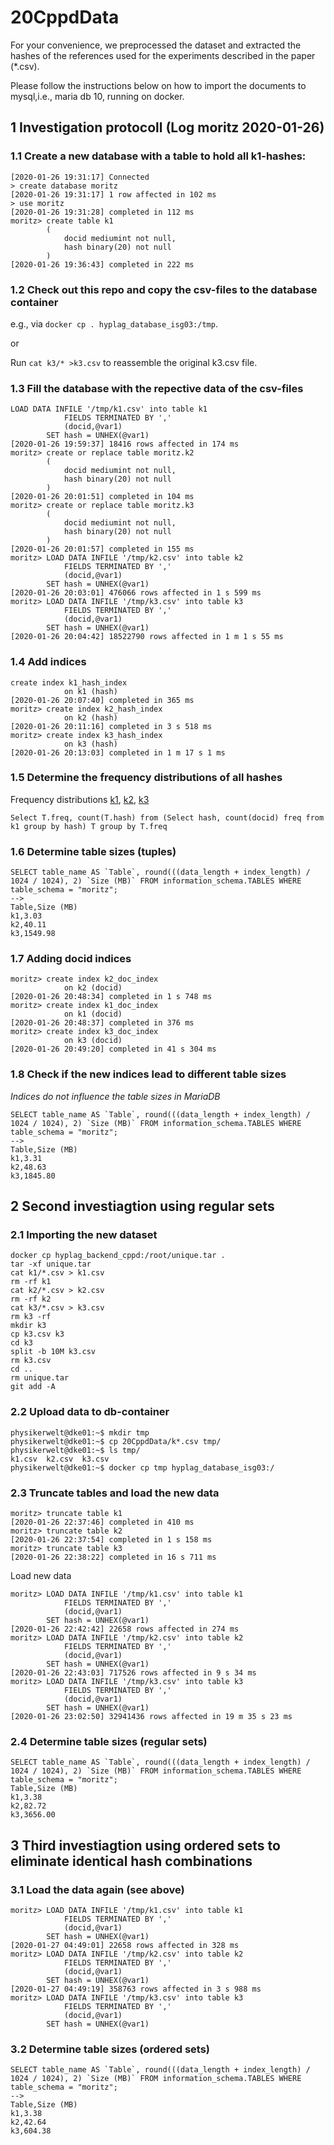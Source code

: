 # 20CppdData

For your convenience, we preprocessed the dataset and extracted the hashes of the references used for the experiments described in the paper (*.csv).

Please follow the instructions below on how to import the documents to mysql,i.e., maria db 10, running on docker.

## 1 Investigation protocoll (Log moritz 2020-01-26)

### 1.1 Create a new database with a table to hold all k1-hashes:
```
[2020-01-26 19:31:17] Connected
> create database moritz
[2020-01-26 19:31:17] 1 row affected in 102 ms
> use moritz
[2020-01-26 19:31:28] completed in 112 ms
moritz> create table k1
        (
        	docid mediumint not null,
        	hash binary(20) not null
        )
[2020-01-26 19:36:43] completed in 222 ms
```
### 1.2 Check out this repo and copy the csv-files to the database container
e.g., via `docker cp . hyplag_database_isg03:/tmp`.

or

Run `cat k3/* >k3.csv` to reassemble the original k3.csv file.

### 1.3 Fill the database with the repective data of the csv-files
```
LOAD DATA INFILE '/tmp/k1.csv' into table k1
            FIELDS TERMINATED BY ','
            (docid,@var1)
        SET hash = UNHEX(@var1)
[2020-01-26 19:59:37] 18416 rows affected in 174 ms
moritz> create or replace table moritz.k2
        (
        	docid mediumint not null,
        	hash binary(20) not null
        )
[2020-01-26 20:01:51] completed in 104 ms
moritz> create or replace table moritz.k3
        (
        	docid mediumint not null,
        	hash binary(20) not null
        )
[2020-01-26 20:01:57] completed in 155 ms
moritz> LOAD DATA INFILE '/tmp/k2.csv' into table k2
            FIELDS TERMINATED BY ','
            (docid,@var1)
        SET hash = UNHEX(@var1)
[2020-01-26 20:03:01] 476066 rows affected in 1 s 599 ms
moritz> LOAD DATA INFILE '/tmp/k3.csv' into table k3
            FIELDS TERMINATED BY ','
            (docid,@var1)
        SET hash = UNHEX(@var1)
[2020-01-26 20:04:42] 18522790 rows affected in 1 m 1 s 55 ms
```
### 1.4 Add indices
```
create index k1_hash_index
        	on k1 (hash)
[2020-01-26 20:07:40] completed in 365 ms
moritz> create index k2_hash_index
        	on k2 (hash)
[2020-01-26 20:11:16] completed in 3 s 518 ms
moritz> create index k3_hash_index
            on k3 (hash)
[2020-01-26 20:13:03] completed in 1 m 17 s 1 ms
```
### 1.5 Determine the frequency distributions of all hashes
Frequency distributions [k1](/dist/k1.csv), [k2](/dist/k2.csv), [k3](/dist/k3.csv)
```
Select T.freq, count(T.hash) from (Select hash, count(docid) freq from k1 group by hash) T group by T.freq
```
### 1.6 Determine table sizes (tuples)
```
SELECT table_name AS `Table`, round(((data_length + index_length) / 1024 / 1024), 2) `Size (MB)` FROM information_schema.TABLES WHERE table_schema = "moritz";
-->
Table,Size (MB)
k1,3.03
k2,40.11
k3,1549.98
```
### 1.7 Adding docid indices
```
moritz> create index k2_doc_index
            on k2 (docid)
[2020-01-26 20:48:34] completed in 1 s 748 ms
moritz> create index k1_doc_index
            on k1 (docid)
[2020-01-26 20:48:37] completed in 376 ms
moritz> create index k3_doc_index
            on k3 (docid)
[2020-01-26 20:49:20] completed in 41 s 304 ms
```
### 1.8 Check if the new indices lead to different table sizes 
*Indices do not influence the table sizes in MariaDB*
```
SELECT table_name AS `Table`, round(((data_length + index_length) / 1024 / 1024), 2) `Size (MB)` FROM information_schema.TABLES WHERE table_schema = "moritz";
-->
Table,Size (MB)
k1,3.31
k2,48.63
k3,1845.80
```

## 2 Second investiagtion using regular sets 

### 2.1 Importing the new dataset
```
docker cp hyplag_backend_cppd:/root/unique.tar .
tar -xf unique.tar
cat k1/*.csv > k1.csv
rm -rf k1
cat k2/*.csv > k2.csv
rm -rf k2
cat k3/*.csv > k3.csv
rm k3 -rf
mkdir k3
cp k3.csv k3
cd k3
split -b 10M k3.csv
rm k3.csv
cd ..
rm unique.tar
git add -A
```
### 2.2 Upload data to db-container
```
physikerwelt@dke01:~$ mkdir tmp
physikerwelt@dke01:~$ cp 20CppdData/k*.csv tmp/
physikerwelt@dke01:~$ ls tmp/
k1.csv  k2.csv  k3.csv
physikerwelt@dke01:~$ docker cp tmp hyplag_database_isg03:/
```
### 2.3 Truncate tables and load the new data
```
moritz> truncate table k1
[2020-01-26 22:37:46] completed in 410 ms
moritz> truncate table k2
[2020-01-26 22:37:54] completed in 1 s 158 ms
moritz> truncate table k3
[2020-01-26 22:38:22] completed in 16 s 711 ms
```
Load new data
```
moritz> LOAD DATA INFILE '/tmp/k1.csv' into table k1
            FIELDS TERMINATED BY ','
            (docid,@var1)
        SET hash = UNHEX(@var1)
[2020-01-26 22:42:42] 22658 rows affected in 274 ms
moritz> LOAD DATA INFILE '/tmp/k2.csv' into table k2
            FIELDS TERMINATED BY ','
            (docid,@var1)
        SET hash = UNHEX(@var1)
[2020-01-26 22:43:03] 717526 rows affected in 9 s 34 ms
moritz> LOAD DATA INFILE '/tmp/k3.csv' into table k3
            FIELDS TERMINATED BY ','
            (docid,@var1)
        SET hash = UNHEX(@var1)
[2020-01-26 23:02:50] 32941436 rows affected in 19 m 35 s 23 ms
```
### 2.4 Determine table sizes (regular sets)
```
SELECT table_name AS `Table`, round(((data_length + index_length) / 1024 / 1024), 2) `Size (MB)` FROM information_schema.TABLES WHERE table_schema = "moritz";
Table,Size (MB)
k1,3.38
k2,82.72
k3,3656.00
```

## 3 Third investiagtion using ordered sets to eliminate identical hash combinations

### 3.1 Load the data again (see above)
```
moritz> LOAD DATA INFILE '/tmp/k1.csv' into table k1
            FIELDS TERMINATED BY ','
            (docid,@var1)
        SET hash = UNHEX(@var1)
[2020-01-27 04:49:01] 22658 rows affected in 328 ms
moritz> LOAD DATA INFILE '/tmp/k2.csv' into table k2
            FIELDS TERMINATED BY ','
            (docid,@var1)
        SET hash = UNHEX(@var1)
[2020-01-27 04:49:19] 358763 rows affected in 3 s 988 ms
moritz> LOAD DATA INFILE '/tmp/k3.csv' into table k3
            FIELDS TERMINATED BY ','
            (docid,@var1)
        SET hash = UNHEX(@var1)
```
### 3.2 Determine table sizes (ordered sets)
```
SELECT table_name AS `Table`, round(((data_length + index_length) / 1024 / 1024), 2) `Size (MB)` FROM information_schema.TABLES WHERE table_schema = "moritz";
-->
Table,Size (MB)
k1,3.38
k2,42.64
k3,604.38
```

